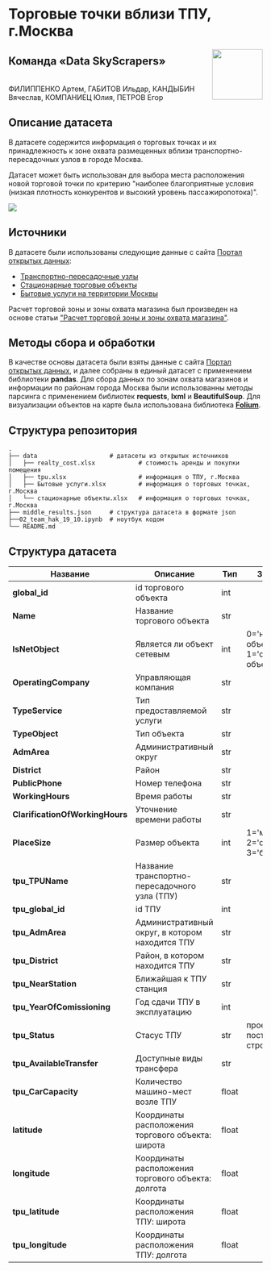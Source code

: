 # Торговые точки вблизи ТПУ, г.Москва

<img align="right" width="100" height="100" src="https://i.ibb.co/TbyCPm8/logoza-ru-1.png">

## Команда «Data SkyScrapers»

\
ФИЛИППЕНКО Артем, ГАБИТОВ Ильдар, КАНДЫБИН Вячеслав,  КОМПАНИЕЦ Юлия, ПЕТРОВ Егор


## Описание датасета

В датасете содержится информация о торговых точках и их принадлежность к зоне охвата размещенных вблизи транспортно-пересадочных узлов в городе Москва.

Датасет может быть использован для выбора места расположения новой торговой точки по критерию "наиболее благоприятные условия (низкая плотность конкурентов и высокий уровень пассажиропотока)".

<img align="center" src="https://i.ibb.co/DMjn01Q/image-1.png">

## Источники

В датасете были использованы следующие данные с сайта [Портал открытых данных](https://data.mos.ru):

* [Транспортно-пересадочные узлы](https://data.mos.ru/opendata/7704786030-transportno-peresadochnye-uzly?pageNumber=1&versionNumber=4&releaseNumber=27)
* [Стационарные торговые объекты](https://data.mos.ru/opendata/7710881420-statsionarnye-torgovye-obekty?pageNumber=1&versionNumber=1&releaseNumber=22)
* [Бытовые услуги на территории Москвы](https://data.mos.ru/opendata/7710881420-bytovye-uslugi-na-territorii-moskvy/data/table?versionNumber=2&releaseNumber=30)

Расчет торговой зоны и зоны охвата магазина был произведен на основе статьи ["Расчет торговой зоны и зоны охвата магазина"](http://www.arhitrade.com/education.php?Id=43).

## Методы сбора и обработки

В качестве основы датасета были взяты данные с сайта [Портал открытых данных](https://data.mos.ru), и далее собраны в единый датасет с применением библиотеки **pandas**.
Для сбора данных по зонам охвата магазинов и информации по районам города Москва были использованны методы парсинга с применением библиотек **requests**, **lxml** и **BeautifulSoup**.
Для визуализации объектов на карте была использована библиотека **[Folium](https://python-visualization.github.io/folium/index.html)**.

## Структура репозитория


    .                   
    ├── data                    # датасеты из открытых источников
    │   ├── realty_cost.xlsx            # стоимость аренды и покупки помещения      
    │   ├── tpu.xlsx                    # информация о ТПУ, г.Москва            
    │   ├── Бытовые услуги.xlsx         # информация о торговых точках, г.Москва
    │   └── стационарные объекты.xlsx   # информация о торговых точках, г.Москва              
    ├── middle_results.json     # структура датасета в формате json
    ├──02_team_hak_19_10.ipynb  # ноутбук кодом
    └── README.md



## Структура датасета



| **Название** | **Описание** | **Тип** | **Значения** |
| ------ | ------ | ------ | ------ |
| **global_id** | id торгового объекта | int |  |
| **Name** | Название торгового объекта | str | |
| **IsNetObject** | Является ли объект сетевым | int | 0='не сетевой объект', 1='сетевой объект'|
| **OperatingCompany** | Управляющая компания | str | |
| **TypeService** | Тип предоставляемой услуги | str | |
| **TypeObject** | Тип объекта | str | |
| **AdmArea** | Административный округ | str | |
| **District** | Район | str| |
| **PublicPhone** | Номер телефона | str | |
| **WorkingHours** | Время работы | str | |
| **ClarificationOfWorkingHours** | Уточнение времени работы | str | |
| **PlaceSize** | Размер объекта | int | 1='маленький', 2='средний', 3='большой' |
| **tpu_TPUName** | Название транспортно-пересадочного узла (ТПУ)| str | |
| **tpu_global_id** | id ТПУ| int | |
| **tpu_AdmArea** | Административный округ, в котором находится ТПУ| str | |
| **tpu_District** | Район, в котором находится ТПУ | str | |
| **tpu_NearStation** | Ближайшая к ТПУ станция| str | |
| **tpu_YearOfComissioning** | Год сдачи ТПУ в эксплуатацию | int | |
| **tpu_Status** | Стасус ТПУ | str | проект, построен, строится |
| **tpu_AvailableTransfer**| Доступные виды трансфера | str | |
| **tpu_CarCapacity** | Количество машино-мест возле ТПУ| float | |
| **latitude** | Координаты расположения торгового объекта: широта | float | |
| **longitude** | Координаты расположения торгового объекта: долгота | float | |
| **tpu_latitude** | Координаты расположения ТПУ: широта| float | |
| **tpu_longitude** | Координаты расположения ТПУ: долгота| float | |



